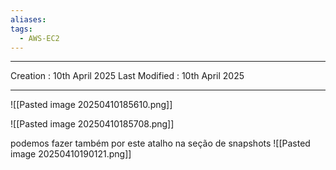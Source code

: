 ```yaml
---
aliases: 
tags:
  - AWS-EC2
---
```

---
Creation : 10th April 2025
Last Modified : 10th April 2025
___
![[Pasted image 20250410185610.png]]

![[Pasted image 20250410185708.png]]

podemos fazer também por este atalho na seção de snapshots ![[Pasted image 20250410190121.png]]
